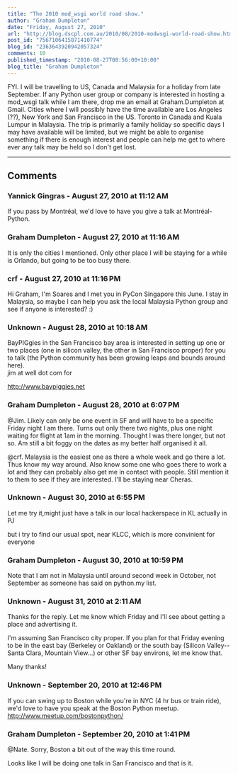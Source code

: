 ```yaml
---
title: "The 2010 mod_wsgi world road show."
author: "Graham Dumpleton"
date: "Friday, August 27, 2010"
url: "http://blog.dscpl.com.au/2010/08/2010-modwsgi-world-road-show.html"
post_id: "7567106415871410774"
blog_id: "2363643920942057324"
comments: 10
published_timestamp: "2010-08-27T08:56:00+10:00"
blog_title: "Graham Dumpleton"
---
```


FYI. I will be travelling to US, Canada and Malaysia for a holiday from late September. If any Python user group or company is interested in hosting a mod\_wsgi talk while I am there, drop me an email at Graham.Dumpleton at Gmail. Cities where I will possibly have the time available are Los Angeles \(??\), New York and San Francisco in the US. Toronto in Canada and Kuala Lumpur in Malaysia. The trip is primarily a family holiday so specific days I may have available will be limited, but we might be able to organise something if there is enough interest and people can help me get to where ever any talk may be held so I don't get lost.

---

## Comments

### Yannick Gingras - August 27, 2010 at 11:12 AM

If you pass by Montréal, we'd love to have you give a talk at Montréal-Python.

### Graham Dumpleton - August 27, 2010 at 11:16 AM

It is only the cities I mentioned. Only other place I will be staying for a while is Orlando, but going to be too busy there.

### crf - August 27, 2010 at 11:16 PM

Hi Graham, I'm Soares and I met you in PyCon Singapore this June. I stay in Malaysia, so maybe I can help you ask the local Malaysia Python group and see if anyone is interested? :\)

### Unknown - August 28, 2010 at 10:18 AM

BayPIGgies in the San Francisco bay area is interested in setting up one or two places \(one in silicon valley, the other in San Francisco proper\) for you to talk \(the Python community has been growing leaps and bounds around here\).   
jim at well dot com for   
  
http://www.baypiggies.net

### Graham Dumpleton - August 28, 2010 at 6:07 PM

@Jim. Likely can only be one event in SF and will have to be a specific Friday night I am there. Turns out only there two nights, plus one night waiting for flight at 1am in the morning. Thought I was there longer, but not so. Am still a bit foggy on the dates as my better half organised it all.  
  
@crf. Malaysia is the easiest one as there a whole week and go there a lot. Thus know my way around. Also know some one who goes there to work a lot and they can probably also get me in contact with people. Still mention it to them to see if they are interested. I'll be staying near Cheras.

### Unknown - August 30, 2010 at 6:55 PM

Let me try it,might just have a talk in our local hackerspace in KL actually in PJ  
  
but i try to find our usual spot, near KLCC, which is more convinient for everyone

### Graham Dumpleton - August 30, 2010 at 10:59 PM

Note that I am not in Malaysia until around second week in October, not September as someone has said on python.my list.

### Unknown - August 31, 2010 at 2:11 AM

Thanks for the reply. Let me know which Friday and I'll see about getting a place and advertising it.   
  
I'm assuming San Francisco city proper. If you plan for that Friday evening to be in the east bay \(Berkeley or Oakland\) or the south bay \(Silicon Valley--Santa Clara, Mountain View...\) or other SF bay environs, let me know that.   
  
Many thanks\!

### Unknown - September 20, 2010 at 12:46 PM

If you can swing up to Boston while you're in NYC \(4 hr bus or train ride\), we'd love to have you speak at the Boston Python meetup. http://www.meetup.com/bostonpython/

### Graham Dumpleton - September 20, 2010 at 1:41 PM

@Nate. Sorry, Boston a bit out of the way this time round.  
  
Looks like I will be doing one talk in San Francisco and that is it.


